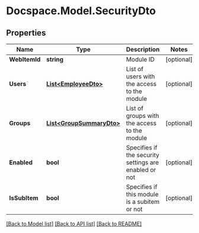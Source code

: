 # Docspace.Model.SecurityDto

## Properties

Name | Type | Description | Notes
------------ | ------------- | ------------- | -------------
**WebItemId** | **string** | Module ID | [optional] 
**Users** | [**List&lt;EmployeeDto&gt;**](EmployeeDto.md) | List of users with the access to the module | [optional] 
**Groups** | [**List&lt;GroupSummaryDto&gt;**](GroupSummaryDto.md) | List of groups with the access to the module | [optional] 
**Enabled** | **bool** | Specifies if the security settings are enabled or not | [optional] 
**IsSubItem** | **bool** | Specifies if this module is a subitem or not | [optional] 

[[Back to Model list]](../README.md#documentation-for-models) [[Back to API list]](../README.md#documentation-for-api-endpoints) [[Back to README]](../README.md)

